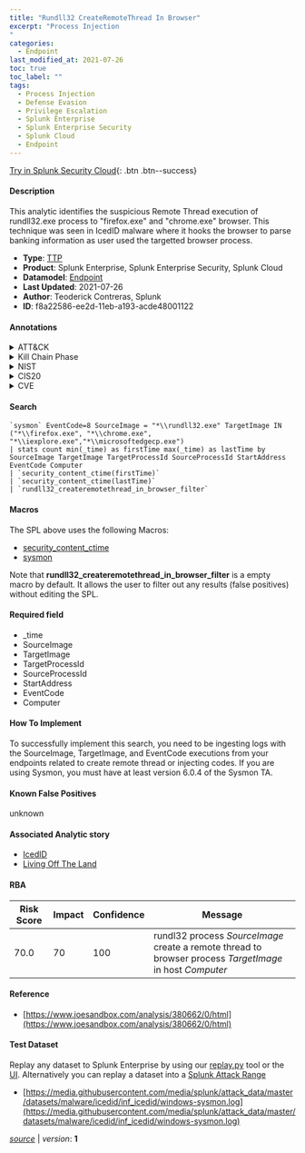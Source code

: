 ```yaml
---
title: "Rundll32 CreateRemoteThread In Browser"
excerpt: "Process Injection
"
categories:
  - Endpoint
last_modified_at: 2021-07-26
toc: true
toc_label: ""
tags:
  - Process Injection
  - Defense Evasion
  - Privilege Escalation
  - Splunk Enterprise
  - Splunk Enterprise Security
  - Splunk Cloud
  - Endpoint
---
```




[Try in Splunk Security Cloud](https://www.splunk.com/en_splunk_app_enrichmentus/cyber-security.html){: .btn .btn--success}

#### Description

This analytic identifies the suspicious Remote Thread execution of rundll32.exe process to "firefox.exe" and "chrome.exe" browser. This technique was seen in IcedID malware where it hooks the browser to parse banking information as user used the targetted browser process.

- **Type**: [TTP](https://github.com/splunk/security_content/wiki/Detection-Analytic-Types)
- **Product**: Splunk Enterprise, Splunk Enterprise Security, Splunk Cloud
- **Datamodel**: [Endpoint](https://docs.splunk.com/Documentation/CIM/latest/User/Endpoint)
- **Last Updated**: 2021-07-26
- **Author**: Teoderick Contreras, Splunk
- **ID**: f8a22586-ee2d-11eb-a193-acde48001122


#### Annotations

<details>
  <summary>ATT&CK</summary>

<div markdown="1">


| ID             | Technique        |  Tactic             |
| -------------- | ---------------- |-------------------- |
| [T1055](https://attack.mitre.org/techniques/T1055/) | Process Injection | Defense Evasion, Privilege Escalation |

</div>
</details>


<details>
  <summary>Kill Chain Phase</summary>

<div markdown="1">

* Exploitation


</div>
</details>


<details>
  <summary>NIST</summary>

<div markdown="1">



</div>
</details>

<details>
  <summary>CIS20</summary>

<div markdown="1">



</div>
</details>

<details>
  <summary>CVE</summary>

<div markdown="1">


</div>
</details>

#### Search

```
`sysmon` EventCode=8 SourceImage = "*\\rundll32.exe" TargetImage IN ("*\\firefox.exe", "*\\chrome.exe", "*\\iexplore.exe","*\\microsoftedgecp.exe") 
| stats count min(_time) as firstTime max(_time) as lastTime by SourceImage TargetImage TargetProcessId SourceProcessId StartAddress EventCode Computer 
| `security_content_ctime(firstTime)` 
| `security_content_ctime(lastTime)` 
| `rundll32_createremotethread_in_browser_filter`
```

#### Macros
The SPL above uses the following Macros:
* [security_content_ctime](https://github.com/splunk/security_content/blob/develop/macros/security_content_ctime.yml)
* [sysmon](https://github.com/splunk/security_content/blob/develop/macros/sysmon.yml)

Note that **rundll32_createremotethread_in_browser_filter** is a empty macro by default. It allows the user to filter out any results (false positives) without editing the SPL.

#### Required field
* _time
* SourceImage
* TargetImage
* TargetProcessId
* SourceProcessId
* StartAddress
* EventCode
* Computer


#### How To Implement
To successfully implement this search, you need to be ingesting logs with the SourceImage, TargetImage, and EventCode executions from your endpoints related to create remote thread or injecting codes. If you are using Sysmon, you must have at least version 6.0.4 of the Sysmon TA.

#### Known False Positives
unknown

#### Associated Analytic story
* [IcedID](/stories/icedid)
* [Living Off The Land](/stories/living_off_the_land)




#### RBA

| Risk Score  | Impact      | Confidence   | Message      |
| ----------- | ----------- |--------------|--------------|
| 70.0 | 70 | 100 | rundl32 process $SourceImage$ create a remote thread to browser process $TargetImage$ in host $Computer$ |


#### Reference

* [https://www.joesandbox.com/analysis/380662/0/html](https://www.joesandbox.com/analysis/380662/0/html)



#### Test Dataset
Replay any dataset to Splunk Enterprise by using our [replay.py](https://github.com/splunk/attack_data#using-replaypy) tool or the [UI](https://github.com/splunk/attack_data#using-ui).
Alternatively you can replay a dataset into a [Splunk Attack Range](https://github.com/splunk/attack_range#replay-dumps-into-attack-range-splunk-server)


* [https://media.githubusercontent.com/media/splunk/attack_data/master/datasets/malware/icedid/inf_icedid/windows-sysmon.log](https://media.githubusercontent.com/media/splunk/attack_data/master/datasets/malware/icedid/inf_icedid/windows-sysmon.log)



[*source*](https://github.com/splunk/security_content/tree/develop/detections/endpoint/rundll32_createremotethread_in_browser.yml) \| *version*: **1**